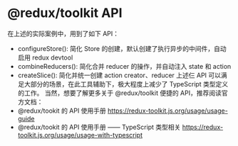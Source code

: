 # @redux/toolkit API

在上述的实际案例中，用到了如下 API：

- configureStore(): 简化 Store 的创建，默认创建了执行异步的中间件，自动启用 redux devtool
- combineReducers(): 简化合并 reducer 的操作，并自动注入 state 和 action
- createSlice(): 简化并统一创建 action creator、reducer
  上述仨 API 可以满足大部分的场景，在此工具辅助下，极大程度上减少了 TypeScript 类型定义的工作。
  当然，想要了解更多关于 @redux/toolkit 便捷的 API，推荐阅读官方文档：
- @redux/tookit 的 API 使用手册
  https://redux-toolkit.js.org/usage/usage-guide
- @redux/tookit 的 API 使用手册 —— TypeScript 类型相关
  https://redux-toolkit.js.org/usage/usage-with-typescript
